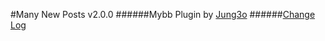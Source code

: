 #Many New Posts v2.0.0
######Mybb Plugin by [Jung3o](https://github.com/jung3o)
######[Change Log](https://github.com/jung3o/Many-New-Posts/blob/master/changelog.txt)

